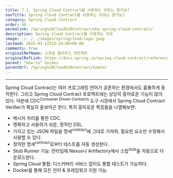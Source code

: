 ```yaml
---
title: 7.1. Spring Cloud Contract를 사용하는 이유는 뭔가요?
navTitle: Spring Cloud Contract를 사용하는 이유는 뭔가요?
category: Spring Cloud Contract
order: 46
permalink: /Spring%20Cloud%20Contract/why-spring-cloud-contract/
description: Spring Cloud Contract를 사용하는 이유
image: ./../../images/springcloud/logo.jpeg
lastmod: 2025-03-12T23:34:00+09:00
comments: true
originalRefName: 스프링 클라우드 컨트랙트
originalRefLink: https://docs.spring.io/spring-cloud-contract/reference/4.2.0/howto/why-spring-cloud-contract.html
parent: “How-to” Guides
parentUrl: /Spring%20Cloud%20Contract/howto/
---
```


---

Spring Cloud Contract는 여러 프로그래밍 언어가 공존하는 환경에서도 훌륭하게 동작한다. 그리고 Spring Cloud Contract 프로젝트에는 상당히 흥미로운 기능이 많이 있다. 덕분에 CDC<sup>Consumer Driven Contracts</sup> 도구 시장에서 Spring Cloud Contract Verifier가 확실히 돋보이곤 한다. 특히 흥미로운 특징들을 나열해보면:

- 메시지 처리를 통한 CDC.
- 명확하고 사용하기 쉬운, 정적인 DSL.
- 가지고 있는 JSON 파일을 명세<sup>contract</sup>에 그대로 가져와, 필요한 요소만 수정해서 사용할 수 있다.
- 정의한 명세<sup>contract</sup>로부터 테스트를 자동 생성한다.
- Stub Runner 기능: 런타임에 Nexus나 Artifactory에서 스텁<sup>stub</sup>을 자동으로 다운로드한다.
- Spring Cloud 통합: 디스커버리 서비스 없이도 통합 테스트가 가능하다.
- Docker를 통해 모든 언어 & 프레임워크 지원 가능.